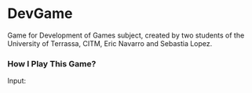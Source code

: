 # DevGame
Game for Development of Games subject, created by two students of the University of Terrassa, CITM, Eric Navarro and Sebastia Lopez.

### How I Play This Game?

Input:
